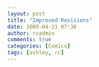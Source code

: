 ```yaml
---
layout: post
title: "Improved Revisions"
date: 2009-04-21 07:38
author: rcadmin
comments: true
categories: [Comics]
tags: [ashley, rc]
---
```

<a href="http://bitsmack.com/wp/2009/04/21/improved-revisions/"><img src="http://dl.bitsmack.com/uploads/2009/04/20090421.jpg" alt="" title="And the Emmy for Most Radical Drama Show goes to RC!" class="alignnone size-full wp-image-1620" /></a>

